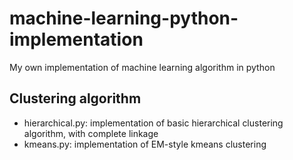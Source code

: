 # machine-learning-python-implementation
My own implementation of machine learning algorithm in python

## Clustering algorithm
- hierarchical.py:  implementation of basic hierarchical clustering algorithm, with complete linkage
- kmeans.py:        implementation of EM-style kmeans clustering
